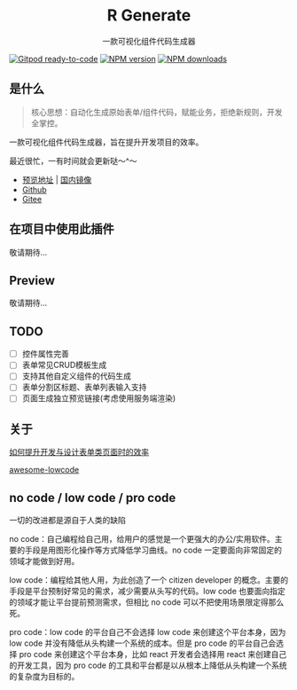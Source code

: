 <div align='center'>
    <h1>R Generate</h1>
    <p>一款可视化组件代码生成器</p>
</div>

[![Gitpod ready-to-code][gitpod-image]][gitpod-url]
[![NPM version][npm-image]][npm-url] 
[![NPM downloads][download-image]][download-url]

[gitpod-image]: https://img.shields.io/badge/Gitpod-ready--to--code-908a85?logo=gitpod
[gitpod-url]: https://gitpod.io/#https://github.com/r-generator/page
[npm-image]: http://img.shields.io/npm/v/@r-generator/page.svg
[npm-url]: https://npmjs.com/package/@r-generator/page
[download-image]: https://img.shields.io/npm/dm/@r-generator/page.svg
[download-url]: https://npmjs.com/package/@r-generator/page

## 是什么
> 核心思想：自动化生成原始表单/组件代码，赋能业务，拒绝新规则，开发全掌控。

一款可视化组件代码生成器，旨在提升开发项目的效率。

最近很忙，一有时间就会更新哒～^～

- [预览地址](https://r-generator.github.io/page/) | [国内镜像](http://generator.resonance.fun)
- [Github](https://github.com/r-generator/page.git)
- [Gitee](https://gitee.com/r-generator/page.git)

## 在项目中使用此插件
敬请期待...
  
## Preview
敬请期待...

<!-- ![alt 属性文本](./docs/imgs/截屏2021-03-11%20下午7.24.33.png "预览")

![alt 属性文本](./docs/imgs/截屏2021-03-11%20下午7.24.58.png "首页")

![alt 属性文本](./docs/imgs/截屏2021-03-11%20下午7.25.09.png "控件面板")

![alt 属性文本](./docs/imgs/截屏2021-03-11%20下午7.25.31.png "设计区") -->

## TODO
- [ ] 控件属性完善
- [ ] 表单常见CRUD模板生成
- [ ] 支持其他自定义组件的代码生成
- [ ] 表单分割区标题、表单列表输入支持
- [ ] 页面生成独立预览链接(考虑使用服务端渲染)

## 关于
[如何提升开发与设计表单类页面时的效率](https://www.yuque.com/docs/share/74964a3f-2290-4958-b9a4-26fb137fd6f3?#%20)

[awesome-lowcode](https://github.com/taowen/awesome-lowcode)

## no code / low code / pro code

一切的改进都是源自于人类的缺陷

no code：自己编程给自己用，给用户的感觉是一个更强大的办公/实用软件。主要的手段是用图形化操作等方式降低学习曲线。no code 一定要面向非常固定的领域才能做到好用。

low code：编程给其他人用，为此创造了一个 citizen developer 的概念。主要的手段是平台预制好常见的需求，减少需要从头写的代码。low code 也要面向指定的领域才能让平台提前预测需求，但相比 no code 可以不把使用场景限定得那么死。

pro code：low code 的平台自己不会选择 low code 来创建这个平台本身，因为 low code 并没有降低从头构建一个系统的成本。但是 pro code 的平台自己会选择 pro code 来创建这个平台本身，比如 react 开发者会选择用 react 来创建自己的开发工具，因为 pro code 的工具和平台都是以从根本上降低从头构建一个系统的复杂度为目标的。
